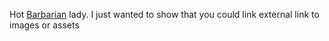 Hot [Barbarian](https://imgs.search.brave.com/Aiv8nLKeGZwV49EuZYRgc5QQrScJbJIvvrfhJu_NGVI/rs:fit:860:0:0:0/g:ce/aHR0cHM6Ly9tZWRp/YS5nZXR0eWltYWdl/cy5jb20vaWQvNjA3/NDM1NTAyL3Bob3Rv/L2FtZXJpY2FuLWFj/dHJlc3Mtc2FuZGFo/bC1iZXJnbWFuLW9u/LXRoZS1zZXQtb2Yt/Y29uYW4tdGhlLWJh/cmJhcmlhbi1kaXJl/Y3RlZC1ieS1qb2hu/LW1pbGl1cy5qcGc_/cz02MTJ4NjEyJnc9/MCZrPTIwJmM9MEEz/RUNnYllJdko1ZVow/bXY4eVJ5S3JvTGRo/UDhob1U3WmQ1S0lO/MkM3az0) lady. I just wanted to show that you could link external link to images or assets 

